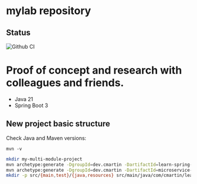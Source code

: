 # mylab repository

## Status

![Github CI](https://github.com/butcherless/mylab/workflows/CI/badge.svg)

# Proof of concept and research with colleagues and friends.

- Java 21
- Spring Boot 3

## New project basic structure

Check Java and Maven versions:

    mvn -v
    
```bash
mkdir my-multi-module-project
mvn archetype:generate -DgroupId=dev.cmartin -DartifactId=learn-spring-cloud -DarchetypeArtifactId=maven-archetype-quickstart -DinteractiveMode=false
mvn archetype:generate -DgroupId=dev.cmartin -DartifactId=microservice-one -DarchetypeArtifactId=maven-archetype-quickstart -DinteractiveMode=false
mkdir -p src/{main,test}/{java,resources} src/main/java/com/cmartin/learn
```
